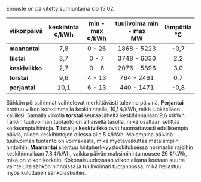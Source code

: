 Ennuste on päivitetty sunnuntaina klo 15:02.

| viikonpäivä  | keskihinta<br>¢/kWh | min - max<br>¢/kWh | tuulivoima min - max<br>MW | lämpötila<br>°C |
|:-------------|:----------------:|:----------------:|:-------------:|:-------------:|
| **maanantai** | 7,8 | 0 - 26 | 1868 - 5223 | -0,7 |
| **tiistai** | 3,7 | 0 - 7 | 3748 - 6030 | 2,2 |
| **keskiviikko** | 2,7 | 0 - 6 | 2076 - 5896 | 3,0 |
| **torstai** | 9,6 | 4 - 13 | 764 - 2461 | 0,7 |
| **perjantai** | 10,1 | 6 - 13 | 440 - 1471 | -0,8 |

Sähkön pörssihinnat vaihtelevat merkittävästi tulevina päivinä. **Perjantai** erottuu viikon korkeimmalla keskihinnalla, 10,1 ¢/kWh, mikä luokitellaan kalliiksi. Samalla viikolla **torstai** seuraa läheltä keskihinnallaan 9,6 ¢/kWh. Tällöin tuulivoiman tuotanto on alhaisella tasolla, mikä osaltaan selittää korkeampia hintoja. **Tiistai** ja **keskiviikko** ovat huomattavasti edullisempia päiviä, niiden keskihintojen ollessa alle 5 ¢/kWh. Molempina päivinä tuulivoiman tuotanto on voimakasta, mikä myötävaikuttaa matalampiin hintoihin. **Maanantai** sijoittuu hintaherkkyysluokituksessa normaalin rajoihin keskihinnallaan 7,8 ¢/kWh, vaikka päivän maksimihinta nousee 26 ¢/kWh, mikä on viikon korkein. Kokonaisuudessaan viikon aikana koetaan suuria vaihteluita sähkön hinnoissa ja tuulivoiman tuotannossa, mikä heijastuu myös kuluttajien sähkölaskuihin.